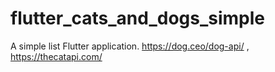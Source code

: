 # flutter_cats_and_dogs_simple
A simple list Flutter application.  https://dog.ceo/dog-api/ , https://thecatapi.com/
